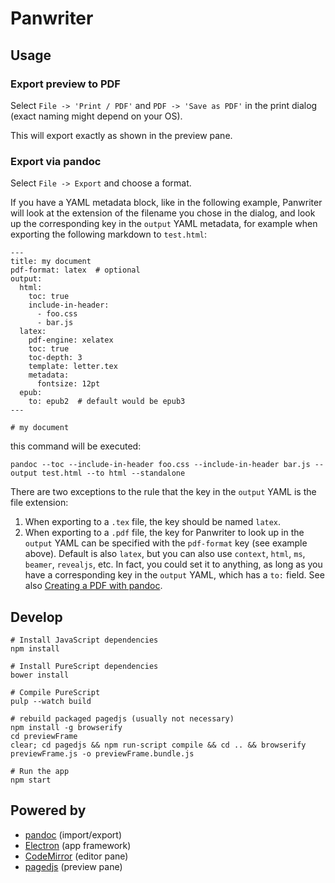 # Panwriter

## Usage

### Export preview to PDF

Select `File -> 'Print / PDF'` and `PDF -> 'Save as PDF'` in the print dialog (exact naming might depend on your OS).

This will export exactly as shown in the preview pane.

### Export via pandoc

Select `File -> Export` and choose a format.

If you have a YAML metadata block, like in the following example, Panwriter will look at the extension of the filename you chose in the dialog, and look up the corresponding key in the `output` YAML metadata, for example when exporting the following markdown to `test.html`:

    ---
    title: my document
    pdf-format: latex  # optional
    output:
      html:
        toc: true
        include-in-header:
          - foo.css
          - bar.js
      latex:
        pdf-engine: xelatex
        toc: true
        toc-depth: 3
        template: letter.tex
        metadata:
          fontsize: 12pt
      epub:
        to: epub2  # default would be epub3
    ---
    
    # my document

this command will be executed:

    pandoc --toc --include-in-header foo.css --include-in-header bar.js --output test.html --to html --standalone

There are two exceptions to the rule that the key in the `output` YAML is the file extension:

1. When exporting to a `.tex` file, the key should be named `latex`.
2. When exporting to a `.pdf` file, the key for Panwriter to look up in the `output` YAML can be specified with the `pdf-format` key (see example above). Default is also `latex`, but you can also use `context`, `html`, `ms`, `beamer`, `revealjs`, etc.  In fact, you could set it to anything, as long as you have a corresponding key in the `output` YAML, which has a `to:` field. See also [Creating a PDF with pandoc](http://pandoc.org/MANUAL.html#creating-a-pdf).

## Develop

    # Install JavaScript dependencies
    npm install

    # Install PureScript dependencies
    bower install

    # Compile PureScript
    pulp --watch build

    # rebuild packaged pagedjs (usually not necessary)
    npm install -g browserify
    cd previewFrame
    clear; cd pagedjs && npm run-script compile && cd .. && browserify previewFrame.js -o previewFrame.bundle.js

    # Run the app
    npm start


## Powered by

- [pandoc](http://pandoc.org/MANUAL.html) (import/export)
- [Electron](https://electronjs.org/docs/tutorial/application-architecture) (app framework)
- [CodeMirror](https://codemirror.net) (editor pane)
- [pagedjs](https://gitlab.pagedmedia.org/tools/pagedjs) (preview pane)
